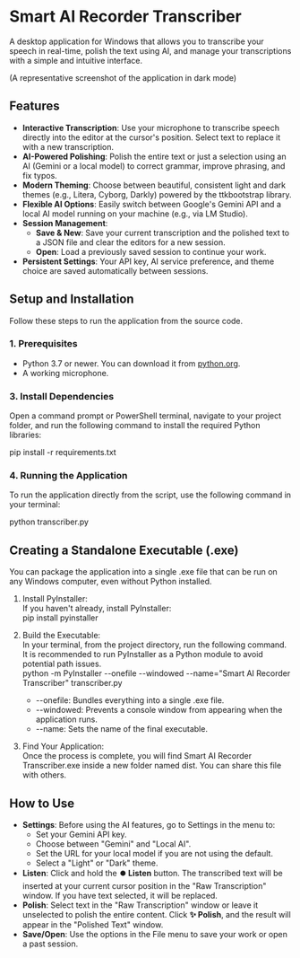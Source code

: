 # **Smart AI Recorder Transcriber**

A desktop application for Windows that allows you to transcribe your speech in real-time, polish the text using AI, and manage your transcriptions with a simple and intuitive interface.

(A representative screenshot of the application in dark mode)

## **Features**

* **Interactive Transcription**: Use your microphone to transcribe speech directly into the editor at the cursor's position. Select text to replace it with a new transcription.  
* **AI-Powered Polishing**: Polish the entire text or just a selection using an AI (Gemini or a local model) to correct grammar, improve phrasing, and fix typos.  
* **Modern Theming**: Choose between beautiful, consistent light and dark themes (e.g., Litera, Cyborg, Darkly) powered by the ttkbootstrap library.  
* **Flexible AI Options**: Easily switch between Google's Gemini API and a local AI model running on your machine (e.g., via LM Studio).  
* **Session Management**:  
  * **Save & New**: Save your current transcription and the polished text to a JSON file and clear the editors for a new session.  
  * **Open**: Load a previously saved session to continue your work.  
* **Persistent Settings**: Your API key, AI service preference, and theme choice are saved automatically between sessions.

## **Setup and Installation**

Follow these steps to run the application from the source code.

### **1\. Prerequisites**

* Python 3.7 or newer. You can download it from [python.org](https://www.python.org/).  
* A working microphone.


### **3\. Install Dependencies**

Open a command prompt or PowerShell terminal, navigate to your project folder, and run the following command to install the required Python libraries:

pip install \-r requirements.txt

### **4\. Running the Application**

To run the application directly from the script, use the following command in your terminal:

python transcriber.py

## **Creating a Standalone Executable (.exe)**

You can package the application into a single .exe file that can be run on any Windows computer, even without Python installed.

1. Install PyInstaller:  
   If you haven't already, install PyInstaller:  
   pip install pyinstaller

2. Build the Executable:  
   In your terminal, from the project directory, run the following command. It is recommended to run PyInstaller as a Python module to avoid potential path issues.  
   python \-m PyInstaller \--onefile \--windowed \--name="Smart AI Recorder Transcriber" transcriber.py

   * \--onefile: Bundles everything into a single .exe file.  
   * \--windowed: Prevents a console window from appearing when the application runs.  
   * \--name: Sets the name of the final executable.  
3. Find Your Application:  
   Once the process is complete, you will find Smart AI Recorder Transcriber.exe inside a new folder named dist. You can share this file with others.

## **How to Use**

* **Settings**: Before using the AI features, go to Settings in the menu to:  
  * Set your Gemini API key.  
  * Choose between "Gemini" and "Local AI".  
  * Set the URL for your local model if you are not using the default.  
  * Select a "Light" or "Dark" theme.  
* **Listen**: Click and hold the **⏺️ Listen** button. The transcribed text will be inserted at your current cursor position in the "Raw Transcription" window. If you have text selected, it will be replaced.  
* **Polish**: Select text in the "Raw Transcription" window or leave it unselected to polish the entire content. Click **✨ Polish**, and the result will appear in the "Polished Text" window.  
* **Save/Open**: Use the options in the File menu to save your work or open a past session.